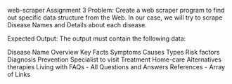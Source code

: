 web-scraper
Assignment 3 Problem: Create a web scraper program to find out specific data structure from the Web. In our case, we will try to scrape Disease Names and Details about each disease.

Expected Output: The output must contain the following data:

Disease Name
Overview
Key Facts
Symptoms
Causes
Types
Risk factors
Diagnosis
Prevention
Specialist to visit
Treatment
Home-care
Alternatives therapies
Living with
FAQs - All Questions and Answers
References - Array of Links
